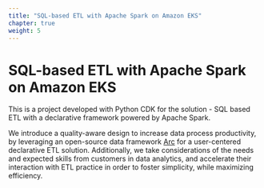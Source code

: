 ```yaml
---
title: "SQL-based ETL with Apache Spark on Amazon EKS"
chapter: true
weight: 5
---
```


# SQL-based ETL with Apache Spark on Amazon EKS
This is a project developed with Python CDK for the solution - SQL based ETL with a declarative framework powered by Apache Spark. 

We introduce a quality-aware design to increase data process productivity, by leveraging an open-source data framework [Arc](https://arc.tripl.ai/) for a user-centered declarative ETL solution. Additionally, we take considerations of the needs and expected skills from customers in data analytics, and accelerate their interaction with ETL practice in order to foster simplicity, while maximizing efficiency.
